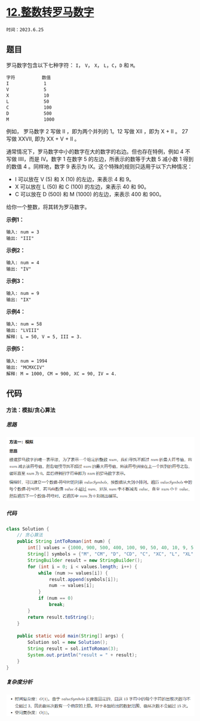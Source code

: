 # [12.整数转罗马数字](https://leetcode.cn/problems/regular-expression-matching/)

`时间：2023.6.25`

## 题目

罗马数字包含以下七种字符： `I`， `V`， `X`， `L`，`C`，`D` 和 `M`。

```
字符          数值
I             1
V             5
X             10
L             50
C             100
D             500
M             1000
```

例如， 罗马数字 2 写做 II ，即为两个并列的 1。12 写做 XII ，即为 X + II 。 27 写做  XXVII, 即为 XX + V + II 。

通常情况下，罗马数字中小的数字在大的数字的右边。但也存在特例，例如 4 不写做 IIII，而是 IV。数字 1 在数字 5 的左边，所表示的数等于大数 5 减小数 1 得到的数值 4 。同样地，数字 9 表示为 IX。这个特殊的规则只适用于以下六种情况：

- I 可以放在 V (5) 和 X (10) 的左边，来表示 4 和 9。
- X 可以放在 L (50) 和 C (100) 的左边，来表示 40 和 90。 
- C 可以放在 D (500) 和 M (1000) 的左边，来表示 400 和 900。

给你一个整数，将其转为罗马数字。

**示例1：**

```
输入: num = 3
输出: "III"
```

**示例2：**

```
输入: num = 4
输出: "IV"
```

**示例3：**

```
输入: num = 9
输出: "IX"
```

**示例4：**

```
输入: num = 58
输出: "LVIII"
解释: L = 50, V = 5, III = 3.
```

**示例5：**

```
输入: num = 1994
输出: "MCMXCIV"
解释: M = 1000, CM = 900, XC = 90, IV = 4.
```

## 代码

#### 方法：模拟/贪心算法

##### 思路

![image-20230624212602255](pictures/1.png)

##### 代码

```java
class Solution {
    // 贪心算法
    public String intToRoman(int num) {
        int[] values = {1000, 900, 500, 400, 100, 90, 50, 40, 10, 9, 5, 4, 1};
        String[] symbols = {"M", "CM", "D", "CD", "C", "XC", "L", "XL", "X", "IX", "V", "IV", "I"};
        StringBuilder result = new StringBuilder();
        for (int i = 0; i < values.length; i++) {
            while (num >= values[i]) {
                result.append(symbols[i]);
                num -= values[i];
            }
            if (num == 0)
                break;
        }
        return result.toString();
    }

    public static void main(String[] args) {
        Solution sol = new Solution();
        String result = sol.intToRoman(3);
        System.out.println("result = " + result);
    }
}
```

##### 复杂度分析

![image-20230624212602255](pictures/2.png)